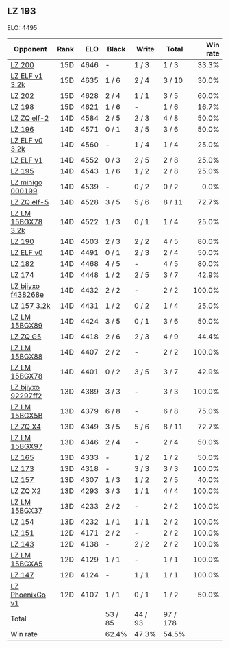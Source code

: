 ## LZ 193 ##

ELO: 4495

Opponent | Rank | ELO | Black | Write | Total | Win rate
---------|-----:|----:|-------|-------|-------|-------:
[LZ 200](LZ%20200.md) | 15D | 4646 | - | 1 / 3 | 1 / 3 | 33.3%
[LZ ELF v1 3.2k](LZ%20ELF%20v1%203.2k.md) | 15D | 4635 | 1 / 6 | 2 / 4 | 3 / 10 | 30.0%
[LZ 202](LZ%20202.md) | 15D | 4628 | 2 / 4 | 1 / 1 | 3 / 5 | 60.0%
[LZ 198](LZ%20198.md) | 15D | 4621 | 1 / 6 | - | 1 / 6 | 16.7%
[LZ ZQ elf-2](LZ%20ZQ%20elf-2.md) | 14D | 4584 | 2 / 5 | 2 / 3 | 4 / 8 | 50.0%
[LZ 196](LZ%20196.md) | 14D | 4571 | 0 / 1 | 3 / 5 | 3 / 6 | 50.0%
[LZ ELF v0 3.2k](LZ%20ELF%20v0%203.2k.md) | 14D | 4560 | - | 1 / 4 | 1 / 4 | 25.0%
[LZ ELF v1](LZ%20ELF%20v1.md) | 14D | 4552 | 0 / 3 | 2 / 5 | 2 / 8 | 25.0%
[LZ 195](LZ%20195.md) | 14D | 4543 | 1 / 6 | 1 / 2 | 2 / 8 | 25.0%
[LZ minigo 000199](LZ%20minigo%20000199.md) | 14D | 4539 | - | 0 / 2 | 0 / 2 | 0.0%
[LZ ZQ elf-5](LZ%20ZQ%20elf-5.md) | 14D | 4528 | 3 / 5 | 5 / 6 | 8 / 11 | 72.7%
[LZ LM 15BGX78 3.2k](LZ%20LM%2015BGX78%203.2k.md) | 14D | 4522 | 1 / 3 | 0 / 1 | 1 / 4 | 25.0%
[LZ 190](LZ%20190.md) | 14D | 4503 | 2 / 3 | 2 / 2 | 4 / 5 | 80.0%
[LZ ELF v0](LZ%20ELF%20v0.md) | 14D | 4491 | 0 / 1 | 2 / 3 | 2 / 4 | 50.0%
[LZ 182](LZ%20182.md) | 14D | 4468 | 4 / 5 | - | 4 / 5 | 80.0%
[LZ 174](LZ%20174.md) | 14D | 4448 | 1 / 2 | 2 / 5 | 3 / 7 | 42.9%
[LZ bjiyxo f438268e](LZ%20bjiyxo%20f438268e.md) | 14D | 4432 | 2 / 2 | - | 2 / 2 | 100.0%
[LZ 157 3.2k](LZ%20157%203.2k.md) | 14D | 4431 | 1 / 2 | 0 / 2 | 1 / 4 | 25.0%
[LZ LM 15BGX89](LZ%20LM%2015BGX89.md) | 14D | 4424 | 3 / 5 | 0 / 1 | 3 / 6 | 50.0%
[LZ ZQ G5](LZ%20ZQ%20G5.md) | 14D | 4418 | 2 / 6 | 2 / 3 | 4 / 9 | 44.4%
[LZ LM 15BGX88](LZ%20LM%2015BGX88.md) | 14D | 4407 | 2 / 2 | - | 2 / 2 | 100.0%
[LZ LM 15BGX78](LZ%20LM%2015BGX78.md) | 14D | 4401 | 0 / 2 | 3 / 5 | 3 / 7 | 42.9%
[LZ bjiyxo 92297ff2](LZ%20bjiyxo%2092297ff2.md) | 13D | 4389 | 3 / 3 | - | 3 / 3 | 100.0%
[LZ LM 15BGX5B](LZ%20LM%2015BGX5B.md) | 13D | 4379 | 6 / 8 | - | 6 / 8 | 75.0%
[LZ ZQ X4](LZ%20ZQ%20X4.md) | 13D | 4349 | 3 / 5 | 5 / 6 | 8 / 11 | 72.7%
[LZ LM 15BGX97](LZ%20LM%2015BGX97.md) | 13D | 4346 | 2 / 4 | - | 2 / 4 | 50.0%
[LZ 165](LZ%20165.md) | 13D | 4333 | - | 1 / 2 | 1 / 2 | 50.0%
[LZ 173](LZ%20173.md) | 13D | 4318 | - | 3 / 3 | 3 / 3 | 100.0%
[LZ 157](LZ%20157.md) | 13D | 4307 | 1 / 3 | 1 / 2 | 2 / 5 | 40.0%
[LZ ZQ X2](LZ%20ZQ%20X2.md) | 13D | 4293 | 3 / 3 | 1 / 1 | 4 / 4 | 100.0%
[LZ LM 15BGX37](LZ%20LM%2015BGX37.md) | 13D | 4233 | 2 / 2 | - | 2 / 2 | 100.0%
[LZ 154](LZ%20154.md) | 13D | 4232 | 1 / 1 | 1 / 1 | 2 / 2 | 100.0%
[LZ 151](LZ%20151.md) | 12D | 4171 | 2 / 2 | - | 2 / 2 | 100.0%
[LZ 143](LZ%20143.md) | 12D | 4138 | - | 2 / 2 | 2 / 2 | 100.0%
[LZ LM 15BGXA5](LZ%20LM%2015BGXA5.md) | 12D | 4129 | 1 / 1 | - | 1 / 1 | 100.0%
[LZ 147](LZ%20147.md) | 12D | 4124 | - | 1 / 1 | 1 / 1 | 100.0%
[LZ PhoenixGo v1](LZ%20PhoenixGo%20v1.md) | 12D | 4107 | 1 / 1 | 0 / 1 | 1 / 2 | 50.0%
Total | | | 53 / 85 | 44 / 93 | 97 / 178 | 
Win rate| | | 62.4% | 47.3% | 54.5% | 
